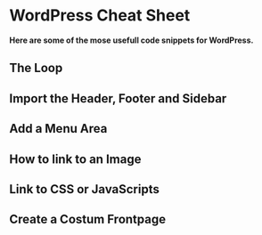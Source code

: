 # WordPress Cheat Sheet

**Here are some of the mose usefull code snippets for WordPress.**

## The Loop

## Import the Header, Footer and Sidebar

## Add a Menu Area

## How to link to an Image

## Link to CSS or JavaScripts

## Create a Costum Frontpage
